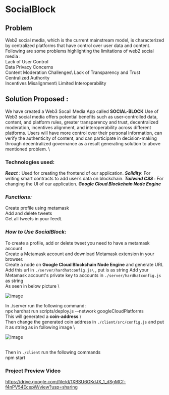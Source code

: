 # SocialBlock

## **Problem** 
Web2 social media, which is the current mainstream model, is characterized by centralized platforms that have control over user data and content. Following are some problems highlighting the limitations of web2 social media : \
Lack of User Control\
Data Privacy Concerns\
Content Moderation Challenges\ 
Lack of Transparency and Trust\
Centralized Authority\
Incentives Misalignment\ 
Limited Interoperability

## **Solution Proposed :**
We have created a Web3 Socail Media App called **SOCIAL-BLOCK**
Use of Web3 social media offers potential benefits such as user-controlled data, content, and platform rules, greater transparency and trust, decentralized moderation, incentives alignment, and interoperability across different platforms. Users will have more control over their personal information, can verify the authenticity of content, and can participate in decision-making through decentralized governance as a result generating solution to above mentioned problem. \

### **Technologies used:** 
**_React_** : Used for creating the frontend of our application. 
**_Solidity_**: For writing smart contracts to add user’s data on blockchain. 
**_Tailwind CSS_** : For changing the UI of our application. 
**_Google Cloud Blockchain Node Engine_**

### **_Functions:_** 
Create profile using metamask\
Add and delete tweets\
Get all tweets in your feed\

### **_How to Use SocialBlock:_** 
To create a profile, add or delete tweet you need to have a metamask account \
Create a Metamask account and download Metamask extension in your browser. \
Create a node on **Google Cloud Blockchain Node Engine** and generate URL \
Add this url in `./server/hardhatconfig.js\` , put is as string
Add your Metamask account's private key to accounts in ` ./server/hardhatconfig.js ` as string \
As seen in below picture \

![image](https://user-images.githubusercontent.com/96530721/232332492-70e28fee-b226-4088-b5e8-e59bf2394c1a.png)


In ./server run the following command:\
    npx hardhat run scripts/deploy.js --network googleCloudPlatforms \
    This will generated a **coin-address** \  
Then change the generated coin address in `./client/src/config.js` and put it as string as in following image \ 

![image](https://user-images.githubusercontent.com/96530721/232332413-a96b70fa-2442-4700-8632-d49a7fb9cb52.png)

\
Then in ` ./client ` run the following commands \
    npm start
    
   
   
 ### Project Preview Video 
 https://drive.google.com/file/d/1XBSU6GKdJX_1_dSgMCf-f4nPV54EcepW/view?usp=sharing



